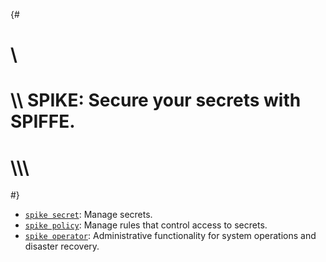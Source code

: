 {#
# \\
# \\\\ SPIKE: Secure your secrets with SPIFFE.
# \\\\\\
#}

* [`spike secret`](@/getting-started/commands/secret.md):  Manage secrets.
* [`spike policy`](@/getting-started/commands/policy.md): Manage rules that 
  control access to secrets.
* [`spike operator`](@/getting-started/commands/operator.md): Administrative 
  functionality for system operations and disaster recovery.